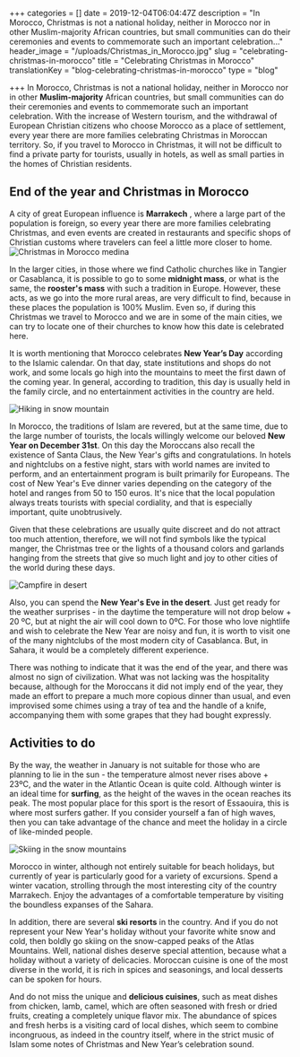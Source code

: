 +++
categories = []
date = 2019-12-04T06:04:47Z
description = "In Morocco, Christmas is not a national holiday, neither in Morocco nor in other Muslim-majority African countries, but small communities can do their ceremonies and events to commemorate such an important celebration..."
header_image = "/uploads/Christmas_in_Morocco.jpg"
slug = "celebrating-christmas-in-morocco"
title = "Celebrating Christmas in Morocco"
translationKey = "blog-celebrating-christmas-in-morocco"
type = "blog"

+++
In Morocco, Christmas is not a national holiday, neither in Morocco nor in other **Muslim-majority** African countries, but small communities can do their ceremonies and events to commemorate such an important celebration. With the increase of Western tourism, and the withdrawal of European Christian citizens who choose Morocco as a place of settlement, every year there are more families celebrating Christmas in Moroccan territory. So, if you travel to Morocco in Christmas, it will not be difficult to find a private party for tourists, usually in hotels, as well as small parties in the homes of Christian residents.

## **End of the year and Christmas in Morocco**

A city of great European influence is **Marrakech** , where a large part of the population is foreign, so every year there are more families celebrating Christmas, and even events are created in restaurants and specific shops of Christian customs where travelers can feel a little more closer to home.![Christmas in Morocco medina](/uploads/Christmas10.jpg "Christmas in Morocco medina")

In the larger cities, in those where we find Catholic churches like in Tangier or Casablanca, it is possible to go to some **midnight mass**, or what is the same, the **rooster's mass** with such a tradition in Europe. However, these acts, as we go into the more rural areas, are very difficult to find, because in these places the population is 100% Muslim. Even so, if during this Christmas we travel to Morocco and we are in some of the main cities, we can try to locate one of their churches to know how this date is celebrated here.

It is worth mentioning that Morocco celebrates **New Year’s Day** according to the Islamic calendar. On that day, state institutions and shops do not work, and some locals go high into the mountains to meet the first dawn of the coming year. In general, according to tradition, this day is usually held in the family circle, and no entertainment activities in the country are held.

![Hiking in snow mountain](/uploads/Christmas3.jpg "Hiking in snow mountain")

In Morocco, the traditions of Islam are revered, but at the same time, due to the large number of tourists, the locals willingly welcome our beloved **New Year on December 31st**. On this day the Moroccans also recall the existence of Santa Claus, the New Year's gifts and congratulations. In hotels and nightclubs on a festive night, stars with world names are invited to perform, and an entertainment program is built primarily for Europeans. The cost of New Year's Eve dinner varies depending on the category of the hotel and ranges from 50 to 150 euros. It's nice that the local population always treats tourists with special cordiality, and that is especially important, quite unobtrusively.

Given that these celebrations are usually quite discreet and do not attract too much attention, therefore, we will not find symbols like the typical manger, the Christmas tree or the lights of a thousand colors and garlands hanging from the streets that give so much light and joy to other cities of the world during these days.

![Campfire in desert](/uploads/Christmas9.jpeg "Campfire in desert")

Also, you can spend the **New Year's Eve in the desert**. Just get ready for the weather surprises - in the daytime the temperature will not drop below + 20 ºC, but at night the air will cool down to 0ºC. For those who love nightlife and wish to celebrate the New Year are noisy and fun, it is worth to visit one of the many nightclubs of the most modern city of Casablanca. But, in Sahara, it would be a completely different experience.

There was nothing to indicate that it was the end of the year, and there was almost no sign of civilization. What was not lacking was the hospitality because, although for the Moroccans it did not imply end of the year, they made an effort to prepare a much more copious dinner than usual, and even improvised some chimes using a tray of tea and the handle of a knife, accompanying them with some grapes that they had bought expressly.

## **Activities to do**

By the way, the weather in January is not suitable for those who are planning to lie in the sun - the temperature almost never rises above + 23ºC, and the water in the Atlantic Ocean is quite cold. Although winter is an ideal time for **surfing**, as the height of the waves in the ocean reaches its peak. The most popular place for this sport is the resort of Essaouira, this is where most surfers gather. If you consider yourself a fan of high waves, then you can take advantage of the chance and meet the holiday in a circle of like-minded people.

![Skiing in the snow mountains](/uploads/christmas12.jpg "Skiing in the snow mountains")

Morocco in winter, although not entirely suitable for beach holidays, but currently of year is particularly good for a variety of excursions. Spend a winter vacation, strolling through the most interesting city of the country Marrakech. Enjoy the advantages of a comfortable temperature by visiting the boundless expanses of the Sahara.

In addition, there are several **ski resorts** in the country. And if you do not represent your New Year's holiday without your favorite white snow and cold, then boldly go skiing on the snow-capped peaks of the Atlas Mountains. Well, national dishes deserve special attention, because what a holiday without a variety of delicacies. Moroccan cuisine is one of the most diverse in the world, it is rich in spices and seasonings, and local desserts can be spoken for hours.

And do not miss the unique and **delicious cuisines**, such as meat dishes from chicken, lamb, camel, which are often seasoned with fresh or dried fruits, creating a completely unique flavor mix. The abundance of spices and fresh herbs is a visiting card of local dishes, which seem to combine incongruous, as indeed in the country itself, where in the strict music of Islam some notes of Christmas and New Year’s celebration sound.